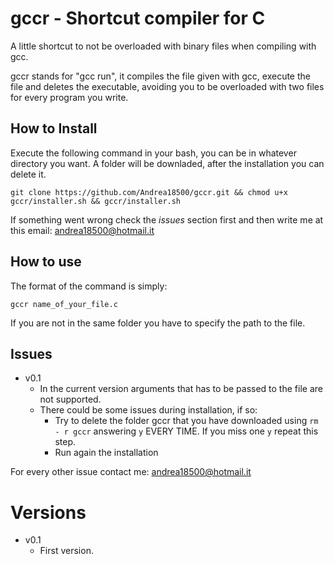 # gccr - Shortcut compiler for C
A little shortcut to not be overloaded with binary files when compiling with gcc.

gccr stands for "gcc run", it compiles the file given with gcc, execute the file and deletes the executable, avoiding you to be overloaded with two files for every program you write.

## How to Install
Execute the following command in your bash, you can be in whatever directory you want. A folder will be downladed, after the installation you can delete it.
```
git clone https://github.com/Andrea18500/gccr.git && chmod u+x gccr/installer.sh && gccr/installer.sh
```
If something went wrong check the *issues* section first and then write me at this email: andrea18500@hotmail.it

## How to use
The format of the command is simply:
```
gccr name_of_your_file.c
```
If you are not in the same folder you have to specify the path to the file.

## Issues
- v0.1
  - In the current version arguments that has to be passed to the file are not   supported.
  - There could be some issues during installation, if so:
    - Try to delete the folder gccr that you have downloaded using ```rm - r gccr``` answering ```y``` EVERY TIME. If you miss one ```y``` repeat this step.
    - Run again the installation

For every other issue contact me: andrea18500@hotmail.it

# Versions
- v0.1
  - First version.
